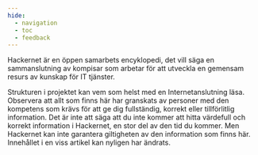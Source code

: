 ```yaml
---
hide:
  - navigation
  - toc
  - feedback
---
```


Hackernet är en öppen samarbets encyklopedi, det vill säga en
sammanslutning av kompisar som arbetar för att utveckla en gemensam
resurs av kunskap för IT tjänster.

Strukturen i projektet kan vem som helst med en Internetanslutning läsa. Observera att allt som finns här har granskats av personer med den kompetens som krävs för att ge dig
fullständig, korrekt eller tillförlitlig information. 
Det är inte att säga att du inte kommer att hitta värdefull och korrekt information i
Hackernet, en stor del av den tid du kommer. 
Men Hackernet kan inte garantera giltigheten av den information som finns här. 
Innehållet i en viss artikel kan nyligen har ändrats.